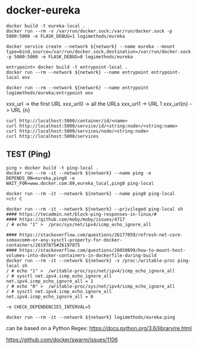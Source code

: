 # docker-eureka

```
docker build -t eureka-local .
docker run --rm -v /var/run/docker.sock:/var/run/docker.sock -p 5000:5000 -e FLASK_DEBUG=1 logimethods/eureka
```
```
docker service create --network ${network} --name eureka --mount type=bind,source=/var/run/docker.sock,destination=/var/run/docker.sock -p 5000:5000 -e FLASK_DEBUG=0 logimethods/eureka
```

```
entrypoint> docker build -t entrypoint-local .
docker run --rm --network ${network} --name entrypoint entrypoint-local env
```
```
docker run --rm --network ${network} --name entrypoint logimethods/eureka;entrypoint env
```

xxx_url -> the first URL
xxx_url0 -> all the URLs
xxx_url1 -> URL 1
xxx_url{n} -> URL {n}

```
curl http://localhost:5000/container/id/<name>
curl http://localhost:5000/service/id/<string:node>/<string:name>
curl http://localhost:5000/services/node/<string:node>
curl http://localhost:5000/services
```

## TEST (Ping)

```
ping > docker build -t ping-local .
docker run --rm -it --network ${network} --name ping -e DEPENDS_ON=eureka,ping0 -e WAIT_FOR=www.docker.com:80,eureka_local,ping0 ping-local

docker run --rm -it --network ${network} --name ping0 ping-local
>ctr C

docker run --rm -it --network ${network} --privileged ping-local sh
#### https://tecadmin.net/block-ping-responses-in-linux/#
#### https://github.com/moby/moby/issues/4717
/ # echo "1" >  /proc/sys/net/ipv4/icmp_echo_ignore_all
```

```
#### https://stackoverflow.com/questions/26177059/refresh-net-core-somaxcomm-or-any-sysctl-property-for-docker-containers/26197875#26197875
#### https://stackoverflow.com/questions/26050899/how-to-mount-host-volumes-into-docker-containers-in-dockerfile-during-build
docker run --rm -it --network ${network} -v /proc:/writable-proc ping-local sh
/ # echo "1" >  /writable-proc/sys/net/ipv4/icmp_echo_ignore_all
/ # sysctl net.ipv4.icmp_echo_ignore_all
net.ipv4.icmp_echo_ignore_all = 1
/ # echo "0" >  /writable-proc/sys/net/ipv4/icmp_echo_ignore_all
/ # sysctl net.ipv4.icmp_echo_ignore_all
net.ipv4.icmp_echo_ignore_all = 0
```

`-e CHECK_DEPENDENCIES_INTERVAL=5`
```
docker run --rm -it --network ${network} logimethods/eureka:ping
```

<name> can be based on a Python Regex: https://docs.python.org/3.6/library/re.html

https://github.com/docker/swarm/issues/1106
